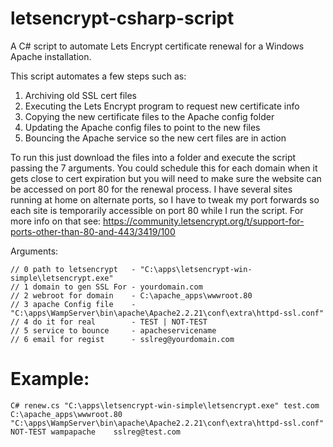 # letsencrypt-csharp-script
A C# script to automate Lets Encrypt certificate renewal for a Windows Apache installation.

This script automates a few steps such as:
 1) Archiving old SSL cert files
 2) Executing the Lets Encrypt program to request new certificate info
 3) Copying the new certificate files to the Apache config folder
 4) Updating the Apache config files to point to the new files
 5) Bouncing the Apache service so the new cert files are in action
 
 To run this just download the files into a folder and execute the script passing the 7 arguments. You could schedule this for each domain when it gets close to cert expiration but you will need to make sure the website can be accessed on port 80 for the renewal process. I have several sites running at home on alternate ports, so I have to tweak my port forwards so each site is temporarily accessible on port 80 while I run the script. For more info on that see: https://community.letsencrypt.org/t/support-for-ports-other-than-80-and-443/3419/100
 
 Arguments:  
 ```
 // 0 path to letsencrypt   - "C:\apps\letsencrypt-win-simple\letsencrypt.exe"  
 // 1 domain to gen SSL For - yourdomain.com  
 // 2 webroot for domain    - C:\apache_apps\wwwroot.80  
 // 3 apache Config file    - "C:\apps\WampServer\bin\apache\Apache2.2.21\conf\extra\httpd-ssl.conf"  
 // 4 do it for real        - TEST | NOT-TEST  
 // 5 service to bounce     - apacheservicename  
 // 6 email for regist      - sslreg@yourdomain.com  
```
# Example:
 ```
C# renew.cs "C:\apps\letsencrypt-win-simple\letsencrypt.exe" test.com C:\apache_apps\wwwroot.80 "C:\apps\WampServer\bin\apache\Apache2.2.21\conf\extra\httpd-ssl.conf" NOT-TEST wampapache    sslreg@test.com
 ```
